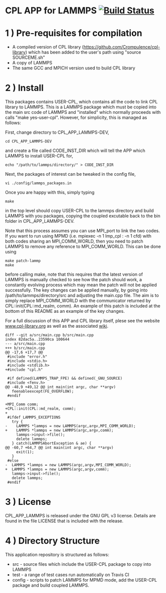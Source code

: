 # CPL APP for LAMMPS [![Build Status](https://travis-ci.org/Crompulence/CPL_APP_LAMMPS-DEV.svg?branch=master)](https://travis-ci.org/Crompulence/CPL_APP_LAMMPS-DEV)

1 ) Pre-requisites for compilation
=================================

- A compiled version of CPL library (https://github.com/Crompulence/cpl-library) which has been added to the user's path using "source SOURCEME.sh"
- A copy of LAMMPS
- The same GCC and MPICH version used to build CPL library

2 ) Install
===========

This packages contains USER-CPL, which contains all the code to link CPL library to LAMMPS. This is a LAMMPS package which must be copied into the main src code of LAMMPS and "installed" which normally proceeds with calls "make yes-user-cpl". However, for simplicity, this is managed as follows:

First, change directory to CPL_APP_LAMMPS-DEV,

    cd CPL_APP_LAMMPS-DEV

 and create a file called CODE_INST_DIR which will tell the APP which LAMMPS to install USER-CPL for, 

    echo "/path/to/lammps/directory/" > CODE_INST_DIR

Next, the packages of interest can be tweaked in the config file, 

    vi ./config/lammps_packages.in

Once you are happy with this, simply typing 

    make

in the top level should copy USER-CPL to the lammps directory and build LAMMPS with you packages, copying the coupled excutable back to the bin folder in CPL_APP_LAMMPS-DEV. 

Note that this process assumes you can use MPI_port to link the two codes. If you want to run using MPMD (i.e. mpiexec -n 1 lmp_cpl : -n 1 cfd) with both codes sharing an MPI_COMM_WORLD, then you need to patch LAMMPS to remove any reference to MPI_COMM_WORLD. This can be done using 

    make patch-lammp
    make

before calling make, note that this requires that the latest version of LAMMPS is manually checked to see how the patch should work, a constantly evolving process which may mean the patch will not be applied successfully. The key changes can be applied manually, by going into /path/to/lammps/directory/src and adjusting the main.cpp file. The aim is to  simply replace MPI_COMM_WORLD with the communicator returned by CPL::init(CPL::md_realm, comm). An example of this patch is included at the bottom of this README as an example of the key changes.

For a full discussion of this APP and CPL library itself, plese see the website www.cpl-library.org as well as the associated [wiki](http://www.cpl-library.org/wiki/index.php/Main_Page).




    diff --git a/src/main.cpp b/src/main.cpp
    index 82dac5a..23590ca 100644
    --- a/src/main.cpp
    +++ b/src/main.cpp
    @@ -17,6 +17,7 @@
     #include "error.h"
     #include <stdio.h>
     #include <stdlib.h>
    +#include "cpl.h"
     
     #if defined(LAMMPS_TRAP_FPE) && defined(_GNU_SOURCE)
     #include <fenv.h>
    @@ -48,9 +49,12 @@ int main(int argc, char **argv)
       feenableexcept(FE_OVERFLOW);
     #endif
     
    +MPI_Comm comm;
    +CPL::init(CPL::md_realm, comm);
    +
     #ifdef LAMMPS_EXCEPTIONS
       try {
    -    LAMMPS *lammps = new LAMMPS(argc,argv,MPI_COMM_WORLD);
    +    LAMMPS *lammps = new LAMMPS(argc,argv,comm);
         lammps->input->file();
         delete lammps;
       } catch(LAMMPSAbortException & ae) {
    @@ -60,7 +64,7 @@ int main(int argc, char **argv)
         exit(1);
       }
     #else
    -  LAMMPS *lammps = new LAMMPS(argc,argv,MPI_COMM_WORLD);
    +  LAMMPS *lammps = new LAMMPS(argc,argv,comm);
       lammps->input->file();
       delete lammps;
     #endif


3 ) License
==========

CPL_APP_LAMMPS is released under the GNU GPL v3 license. Details are found in
the file LICENSE that is included with the release.


4 ) Directory Structure
=========================

This application repository is structured as follows:

 - src - source files which include the USER-CPL package to copy into LAMMPS
 - test - a range of test cases run automatically on Travis CI
 - config - scripts to patch LAMMPS for MPMD mode, add the USER-CPL package and build coupled LAMMPS.

